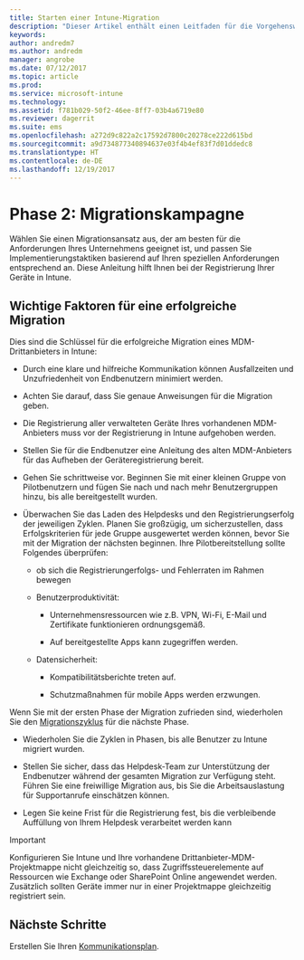 ```yaml
---
title: Starten einer Intune-Migration
description: "Dieser Artikel enthält einen Leitfaden für die Vorgehensweise beim Starten einer Migrationskampagne."
keywords: 
author: andredm7
ms.author: andredm
manager: angrobe
ms.date: 07/12/2017
ms.topic: article
ms.prod: 
ms.service: microsoft-intune
ms.technology: 
ms.assetid: f781b029-50f2-46ee-8ff7-03b4a6719e80
ms.reviewer: dagerrit
ms.suite: ems
ms.openlocfilehash: a272d9c822a2c17592d7800c20278ce222d615bd
ms.sourcegitcommit: a9d734877340894637e03f4b4ef83f7d01ddedc8
ms.translationtype: HT
ms.contentlocale: de-DE
ms.lasthandoff: 12/19/2017
---
```

# <a name="phase-2-migration-campaign"></a>Phase 2: Migrationskampagne

Wählen Sie einen Migrationsansatz aus, der am besten für die Anforderungen Ihres Unternehmens geeignet ist, und passen Sie Implementierungstaktiken basierend auf Ihren speziellen Anforderungen entsprechend an. Diese Anleitung hilft Ihnen bei der Registrierung Ihrer Geräte in Intune.

## <a name="keys-to-a-successful-migration"></a>Wichtige Faktoren für eine erfolgreiche Migration

Dies sind die Schlüssel für die erfolgreiche Migration eines MDM-Drittanbieters in Intune:

-   Durch eine klare und hilfreiche Kommunikation können Ausfallzeiten und Unzufriedenheit von Endbenutzern minimiert werden.

-   Achten Sie darauf, dass Sie genaue Anweisungen für die Migration geben.

-   Die Registrierung aller verwalteten Geräte Ihres vorhandenen MDM-Anbieters muss vor der Registrierung in Intune aufgehoben werden.

-   Stellen Sie für die Endbenutzer eine Anleitung des alten MDM-Anbieters für das Aufheben der Geräteregistrierung bereit.

-   Gehen Sie schrittweise vor. Beginnen Sie mit einer kleinen Gruppe von Pilotbenutzern und fügen Sie nach und nach mehr Benutzergruppen hinzu, bis alle bereitgestellt wurden.

-   Überwachen Sie das Laden des Helpdesks und den Registrierungserfolg der jeweiligen Zyklen. Planen Sie großzügig, um sicherzustellen, dass Erfolgskriterien für jede Gruppe ausgewertet werden können, bevor Sie mit der Migration der nächsten beginnen. Ihre Pilotbereitstellung sollte Folgendes überprüfen:

    -   ob sich die Registrierungerfolgs- und Fehlerraten im Rahmen bewegen

    -   Benutzerproduktivität:

        -   Unternehmensressourcen wie z.B. VPN, Wi-Fi, E-Mail und Zertifikate funktionieren ordnungsgemäß.

        -   Auf bereitgestellte Apps kann zugegriffen werden.

    -   Datensicherheit:

        -   Kompatibilitätsberichte treten auf.

        -   Schutzmaßnahmen für mobile Apps werden erzwungen.

Wenn Sie mit der ersten Phase der Migration zufrieden sind, wiederholen Sie den [Migrationszyklus](migration-guide-cycle.md) für die nächste Phase.

-   Wiederholen Sie die Zyklen in Phasen, bis alle Benutzer zu Intune migriert wurden.

-   Stellen Sie sicher, dass das Helpdesk-Team zur Unterstützung der Endbenutzer während der gesamten Migration zur Verfügung steht. Führen Sie eine freiwillige Migration aus, bis Sie die Arbeitsauslastung für Supportanrufe einschätzen können.

-   Legen Sie keine Frist für die Registrierung fest, bis die verbleibende Auffüllung von Ihrem Helpdesk verarbeitet werden kann

> [!IMPORTANT]
> Konfigurieren Sie Intune und Ihre vorhandene Drittanbieter-MDM-Projektmappe nicht gleichzeitig so, dass Zugriffssteuerelemente auf Ressourcen wie Exchange oder SharePoint Online angewendet werden. Zusätzlich sollten Geräte immer nur in einer Projektmappe gleichzeitig registriert sein.

## <a name="next-steps"></a>Nächste Schritte

Erstellen Sie Ihren [Kommunikationsplan](migration-guide-communication-plan.md).
